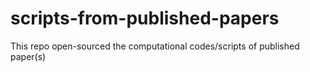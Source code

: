# scripts-from-published-papers
This repo open-sourced the computational codes/scripts of published paper(s)
